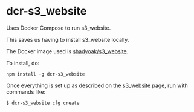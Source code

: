 dcr-s3_website
==============

Uses Docker Compose to run s3_website.

This saves us having to install s3_website locally.

The Docker image used is [shadyoak/s3_website](https://hub.docker.com/r/shadyoak/s3_website/).

To install, do:

```shell
npm install -g dcr-s3_website
```

Once everything is set up as described on the [s3_website page](https://github.com/laurilehmijoki/s3_website), run with commands like:

```shell
$ dcr-s3_website cfg create
```
